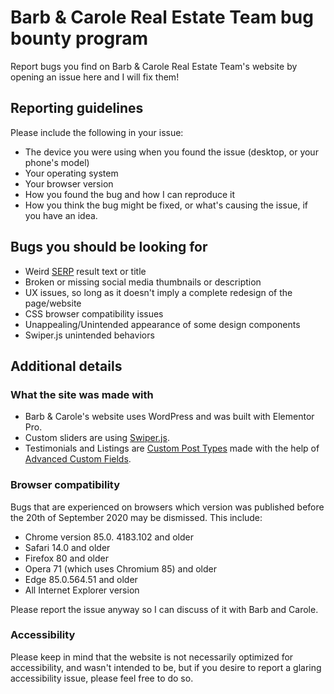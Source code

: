 # Barb & Carole Real Estate Team bug bounty program
Report bugs you find on Barb &amp; Carole Real Estate Team's website by opening an issue here and I will fix them!

## Reporting guidelines
Please include the following in your issue:
* The device you were using when you found the issue (desktop, or your phone's model) 
* Your operating system
* Your browser version
* How you found the bug and how I can reproduce it
* How you think the bug might be fixed, or what's causing the issue, if you have an idea.

## Bugs you should be looking for
* Weird [SERP](https://en.wikipedia.org/wiki/Search_engine_results_page) result text or title
* Broken or missing social media thumbnails or description
* UX issues, so long as it doesn't imply a complete redesign of the page/website
* CSS browser compatibility issues 
* Unappealing/Unintended appearance of some design components
* Swiper.js unintended behaviors

## Additional details
### What the site was made with
* Barb & Carole's website uses WordPress and was built with Elementor Pro.
* Custom sliders are using [Swiper.js](https://swiperjs.com/).
* Testimonials and Listings are [Custom Post Types](https://wordpress.org/support/article/post-types/#custom-post-types) made with the help of [Advanced Custom Fields](https://www.advancedcustomfields.com/).

### Browser compatibility
Bugs that are experienced on browsers which version was published before the 20th of September 2020 may be dismissed. This include:
* Chrome version 85.0. 4183.102 and older
* Safari 14.0 and older
* Firefox 80	and older
* Opera 71 (which uses Chromium 85) and older
* Edge 85.0.564.51 and older
* All Internet Explorer version

Please report the issue anyway so I can discuss of it with Barb and Carole.

### Accessibility
Please keep in mind that the website is not necessarily optimized for accessibility, and wasn't intended to be, but if you desire to report a glaring accessibility issue, please feel free to do so.

